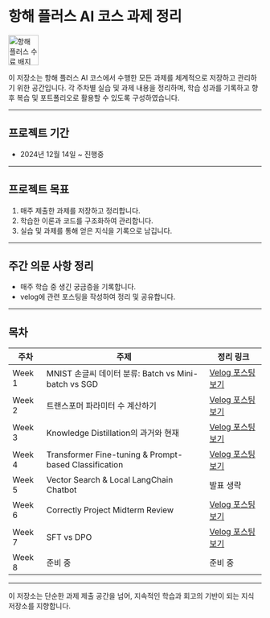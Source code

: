 # 항해 플러스 AI 코스 과제 정리  
<a href="https://hhpluscertificateofcompletion.oopy.io/">  
  <img src="https://static.spartacodingclub.kr/hanghae99/plus/completion/badge_black.svg" alt="항해 플러스 수료 배지" height="60" />  
</a>

이 저장소는 항해 플러스 AI 코스에서 수행한 모든 과제를 체계적으로 저장하고 관리하기 위한 공간입니다. 각 주차별 실습 및 과제 내용을 정리하며, 학습 성과를 기록하고 향후 복습 및 포트폴리오로 활용할 수 있도록 구성하였습니다.

---

## 프로젝트 기간
- 2024년 12월 14일 ~ 진행중

---

## 프로젝트 목표
1. 매주 제출한 과제를 저장하고 정리합니다.  
2. 학습한 이론과 코드를 구조화하여 관리합니다.  
3. 실습 및 과제를 통해 얻은 지식을 기록으로 남깁니다.

---

## 주간 의문 사항 정리
- 매주 학습 중 생긴 궁금증을 기록합니다.
- velog에 관련 포스팅을 작성하여 정리 및 공유합니다.

---

##  목차

| 주차   | 주제                                         | 정리 링크 |
|--------|----------------------------------------------|------------|
| Week 1 | MNIST 손글씨 데이터 분류: Batch vs Mini-batch vs SGD | [Velog 포스팅 보기](https://velog.io/@paradeigma/플러스-AI-과정-Batch-vs-Mini-batch-vs-SGD) |
| Week 2 | 트랜스포머 파라미터 수 계산하기                         | [Velog 포스팅 보기](https://velog.io/@paradeigma/플러스-AI-2.-트랜스포머-파라미터-수-계산하기) |
| Week 3 | Knowledge Distillation의 과거와 현재                | [Velog 포스팅 보기](https://velog.io/@paradeigma/Knowledge-Distillation의-과거와-현재) |
| Week 4 | Transformer Fine-tuning & Prompt-based Classification                                           | [Velog 포스팅 보기](https://velog.io/@paradeigma/플러스-AI-4.-F1과-ROC-AUC) |
| Week 5 | Vector Search & Local LangChain Chatbot                                                 | 발표 생략 |
| Week 6 | Correctly Project Midterm Review                                                 | [Velog 포스팅 보기](https://velog.io/@paradeigma/Correctly-중간-점검) |
| Week 7 | SFT vs DPO                                                 | [Velog 포스팅 보기](https://velog.io/@paradeigma/SFTvsDPO) |
| Week 8 | 준비 중 | 준비 중 |

---

이 저장소는 단순한 과제 제출 공간을 넘어, 지속적인 학습과 회고의 기반이 되는 지식 저장소를 지향합니다.
